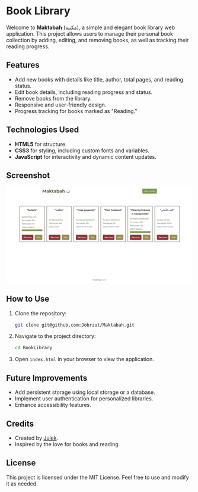 # Book Library

Welcome to **Maktabah** (مكتبة), a simple and elegant book library web application. This project allows users to manage their personal book collection by adding, editing, and removing books, as well as tracking their reading progress.

## Features

- Add new books with details like title, author, total pages, and reading status.
- Edit book details, including reading progress and status.
- Remove books from the library.
- Responsive and user-friendly design.
- Progress tracking for books marked as "Reading."

## Technologies Used

- **HTML5** for structure.
- **CSS3** for styling, including custom fonts and variables.
- **JavaScript** for interactivity and dynamic content updates.

## Screenshot

![Book Library Screenshot](website-screenshot.png)

## How to Use

1. Clone the repository:
   ```bash
   git clone git@github.com:Jobrzut/Maktabah.git
   ```
2. Navigate to the project directory:
   ```bash
   cd BookLibrary
   ```
3. Open `index.html` in your browser to view the application.

## Future Improvements

- Add persistent storage using local storage or a database.
- Implement user authentication for personalized libraries.
- Enhance accessibility features.

## Credits

- Created by [Julek](https://github.com/Jobrzut).
- Inspired by the love for books and reading.

## License

This project is licensed under the MIT License. Feel free to use and modify it as needed.